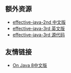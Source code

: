 
## 额外资源

* [effective-java-2nd 中文版](https://pan.baidu.com/s/1R6H9UHbFYubWWY9HrclZ2A)
* [effective-java-3rd 英文版](https://pan.baidu.com/s/1mJx5ZrOD_RPjf3ghQnBV5g)
* [effective-java-3rd 源代码](https://github.com/jbloch/effective-java-3e-source-code)

## 友情链接

 - [On Java 8中文版](https://github.com/LingCoder/OnJava8)
